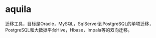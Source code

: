 aquila
======

迁移工具，目标是Oracle，MySQL，SqlServer到PostgreSQL的单项迁移，PostgreSQL和大数据平台Hive，Hbase，Impala等的双向迁移。

